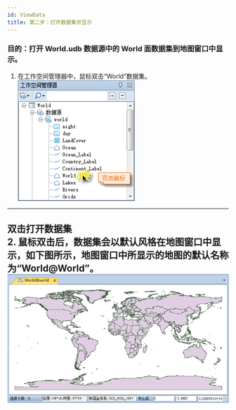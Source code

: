 ```yaml
---
id: ViewData
title: 第二步：打开数据集并显示
---
```

### 目的：打开 World.udb 数据源中的 World 面数据集到地图窗口中显示。

  1. 在工作空间管理器中，鼠标双击“World”数据集。
![](img/OpenDT.png)  
---  
双击打开数据集  
  2. 鼠标双击后，数据集会以默认风格在地图窗口中显示，如下图所示，地图窗口中所显示的地图的默认名称为“World@World”。
![](img/UntitleMap1.png)  
---  




